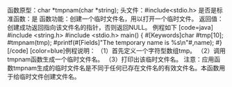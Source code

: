 函数原型：char *tmpnam(char *string);
头文件：#include<stdio.h>
是否是标准函数：是
函数功能：创建一个临时文件名，用以打开一个临时文件。
返回值：创建成功返回指向该文件名的指针，否则返回NULL。
例程如下
[code=java]
#include <string.h>
#include <stdio.h>
main()
{
    #[Keywords]char #tmp[10];
    #tmpnam(tmp);
    #printf(#[Fields]"The temporary name is %s\n"#,name);
#}
[/code]
[color=blue]例程说明：
（1）首先定义一个字符型数组tmp。
（2）调用tmpnam函数生成一个临时文件名。
（3）打印出该临时文件名。
注意：应用函数tmpnam生成的临时文件名是不同于任何已存在文件名的有效文件名。本函数用于给临时文件创建文件名。